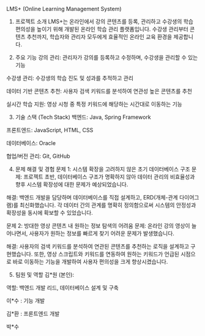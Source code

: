 LMS+ (Online Learning Management System)
1. 프로젝트 소개
LMS+는 온라인에서 강의 콘텐츠를 등록, 관리하고 수강생의 학습 편의성을 높이기 위해 개발된 온라인 학습 관리 플랫폼입니다. 수강생 관리부터 콘텐츠 추천까지, 학습자와 관리자 모두에게 효율적인 온라인 교육 환경을 제공합니다.

2. 주요 기능
강의 관리: 관리자가 강의를 등록하고 수정하며, 수강생을 관리할 수 있는 기능

수강생 관리: 수강생의 학습 진도 및 성과를 추적하고 관리

데이터 기반 콘텐츠 추천: 사용자 검색 키워드를 분석하여 연관성 높은 콘텐츠를 추천

실시간 학습 지원: 영상 시청 중 특정 키워드에 해당하는 시간대로 이동하는 기능

3. 기술 스택 (Tech Stack)
백엔드: Java, Spring Framework

프론트엔드: JavaScript, HTML, CSS

데이터베이스: Oracle

협업/버전 관리: Git, GitHub

4. 문제 해결 및 경험
문제 1: 시스템 확장을 고려하지 않은 초기 데이터베이스 구조
문제: 프로젝트 초반, 데이터베이스 구조가 명확하지 않아 데이터 관리의 비효율성과 향후 시스템 확장성에 대한 문제가 예상되었습니다.

해결: 백엔드 개발을 담당하며 데이터베이스를 직접 설계하고, ERD(개체-관계 다이어그램)를 최신화했습니다. 각 데이터 간의 관계를 명확히 정의함으로써 시스템의 안정성과 확장성을 동시에 확보할 수 있었습니다.

문제 2: 방대한 영상 콘텐츠 내 원하는 정보 탐색의 어려움
문제: 온라인 강의 영상이 늘어나면서, 사용자가 원하는 정보를 빠르게 찾기 어려운 문제가 발생했습니다.

해결: 사용자의 검색 키워드를 분석하여 연관된 콘텐츠를 추천하는 로직을 설계하고 구현했습니다. 또한, 영상 스크립트와 키워드를 연동하여 원하는 키워드가 언급된 시점으로 바로 이동하는 기능을 개발하여 사용자 편의성을 크게 향상시켰습니다.

5. 팀원 및 역할
김*원 (본인):

역할: 백엔드 개발 리드, 데이터베이스 설계 및 구축

이*수 : 기능 개발 

김*환 : 프론트엔드 개발

박*수
